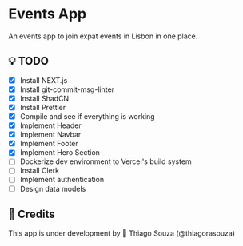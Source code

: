 # Events App

An events app to join expat events in Lisbon in one place.

## :bulb: TODO

- [x] Install NEXT.js
- [x] Install git-commit-msg-linter
- [x] Install ShadCN
- [x] Install Prettier
- [x] Compile and see if everything is working
- [x] Implement Header
- [x] Implement Navbar
- [x] Implement Footer
- [x] Implement Hero Section
- [ ] Dockerize dev environment to Vercel's build system
- [ ] Install Clerk
- [ ] Implement authentication
- [ ] Design data models

## :wrench: Credits

This app is under development by :rocket: Thiago Souza (@thiagorasouza)
